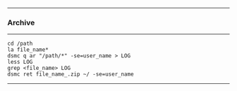 
---

### Archive

----

```
cd /path
la file_name*
dsmc q ar "/path/*" -se=user_name > LOG
less LOG
grep <file_name> LOG
dsmc ret file_name_.zip ~/ -se=user_name
```

---
